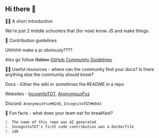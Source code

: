 ## Hi there 👋



🙋‍♀️ A short introduction


We're just 2 middle schoolers that (for now) know JS and make things. 



🌈 Contribution guidelines

Uhhhhh make a pr obviously????

Also go follow ~~Roblox~~ [GitHub Community Guidelines](https://docs.github.com/en/site-policy/github-terms/github-community-guidelines)


👩‍💻 Useful resources - where can the community find your docs? Is there anything else the community should know?

Docs -  Either the wiki or sometimes the README in a repo

Websites - [IncognitoTGT](https://sudormrf.ml), [AnonymousFxz](https://anonymousfxz.cf)

Discord: `AnonymousFxz#0245`, `IncognitoTGT#0843`


🍿 Fun facts - what does your team eat for breakfast?

```md
1. The name of this repo was AI generated
2. IncognitoTGT's first code contribution was a Dockerfile
3. idk
```
